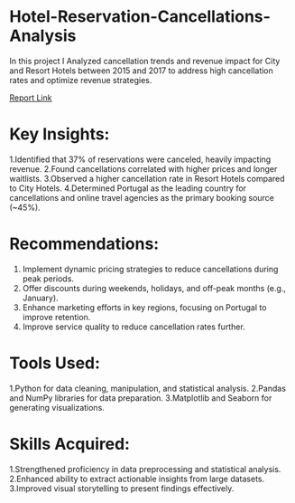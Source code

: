 # Hotel-Reservation-Cancellations-Analysis

In this project I Analyzed cancellation trends and revenue impact for City and Resort Hotels between 2015 and 2017 to address high cancellation rates and optimize revenue strategies.

[Report Link](https://drive.google.com/file/d/1nkhKTx-j9-c3V-p7nIBsX8e-NRn4EZGi/view?usp=drivesdk)

# Key Insights:

1.Identified that 37% of reservations were canceled, heavily impacting revenue.
2.Found cancellations correlated with higher prices and longer waitlists.
3.Observed a higher cancellation rate in Resort Hotels compared to City Hotels.
4.Determined Portugal as the leading country for cancellations and online travel agencies as the primary booking source (~45%).


# Recommendations:

1. Implement dynamic pricing strategies to reduce cancellations during peak periods.
2. Offer discounts during weekends, holidays, and off-peak months (e.g., January).
3. Enhance marketing efforts in key regions, focusing on Portugal to improve retention.
4. Improve service quality to reduce cancellation rates further.

# Tools Used:

1.Python for data cleaning, manipulation, and statistical analysis.
2.Pandas and NumPy libraries for data preparation.
3.Matplotlib and Seaborn for generating visualizations.

# Skills Acquired:

1.Strengthened proficiency in data preprocessing and statistical analysis.
2.Enhanced ability to extract actionable insights from large datasets.
3.Improved visual storytelling to present findings effectively.
